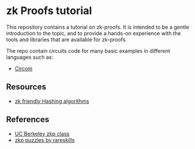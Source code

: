 # zk Proofs tutorial

This repository contains a tutorial on zk-proofs. It is intended to be a gentle introduction to the topic, and to provide a hands-on experience with the tools and libraries that are available for zk-proofs.

The repo contain circuits code for many basic examples in different languages such as:
- [Circom](/circom/)

## Resources

- [zk friendly Hashing algorithms](https://www.zellic.io/blog/zk-friendly-hash-functions/)

## References

- [UC Berkeley zkp class](https://github.com/rdi-berkeley/zkp-course-lecture3-code/tree/main)
- [zkp puzzles by rareskills](https://github.com/RareSkills/zero-knowledge-puzzles)

